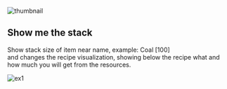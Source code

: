 
![thumbnail](https://github.com/user-attachments/assets/6e25929a-0aad-4e74-bb8a-6945736da765)
## Show me the stack
Show stack size of item near name, example: Coal [100]<br>and changes the recipe visualization, showing below the recipe what and how much you will get from the resources.

![ex1](https://github.com/user-attachments/assets/bf795171-1ab1-43db-a200-d1beb84fd27a)

